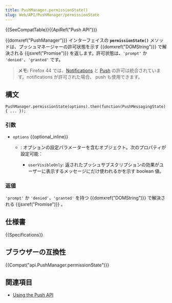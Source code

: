 ```yaml
---
title: PushManager.permissionState()
slug: Web/API/PushManager/permissionState
---
```


{{SeeCompatTable}}{{ApiRef("Push API")}}

{{domxref("PushManager")}} インターフェイスの **`permissionState()`** メソッドは、プッシュマネージャーの許可状態を示す {{domxref("DOMString")}} で解決される {{jsxref("Promise")}} を返します。許可状態は、`'prompt'` か `'denied'`、`'granted'` です。

> **メモ:** Firefox 44 では、[Notifications](/ja/docs/Web/API/Notifications_API) と [Push](/ja/docs/Web/API/Push_API) の許可は統合されています。notifications が許可された場合、 push も使用できます。

## 構文

```js-nolint
PushManager.permissionState(options).then(function(PushMessagingState) { ... });
```

### 引数

- `options` {{optional_inline}}

  - : オプションの設定パラメーターを含むオブジェクト。次のプロパティが設定可能：

    - `userVisibleOnly`: 返されたプッシュサブスクリプションの効果がユーザーに表示するメッセージにだけ使われるかを示す boolean 値。

### 返値

`'prompt'` か `'denied'`、`'granted'` を持つ {{domxref("DOMString")}} で解決される {{jsxref("Promise")}} 。

## 仕様書

{{Specifications}}

## ブラウザーの互換性

{{Compat("api.PushManager.permissionState")}}

## 関連項目

- [Using the Push API](/ja/docs/Web/API/Push_API/Using_the_Push_API)
